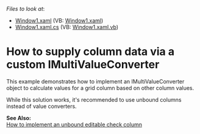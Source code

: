 <!-- default file list -->
*Files to look at*:

* [Window1.xaml](./CS/Window1.xaml) (VB: [Window1.xaml](./VB/Window1.xaml))
* [Window1.xaml.cs](./CS/Window1.xaml.cs) (VB: [Window1.xaml.vb](./VB/Window1.xaml.vb))
<!-- default file list end -->
# How to supply column data via a custom IMultiValueConverter


<p>This example demonstrates how to implement an IMultiValueConverter object to calculate values for a grid column based on other column values. </p><p>While this solution works, it's recommended to use unbound columns instead of value converters.</p><p><strong>See Also:</strong><br />
<a href="https://www.devexpress.com/Support/Center/p/E1263">How to implement an unbound editable check column</a></p>

<br/>


